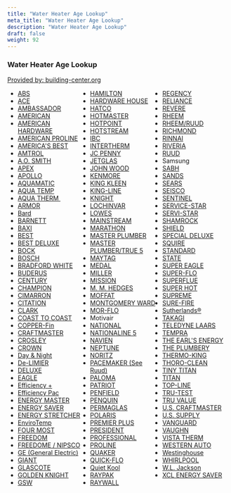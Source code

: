 ```yaml
---
title: "Water Heater Age Lookup"
meta_title: "Water Heater Age Lookup"
description: "Water Heater Age Lookup"
draft: false
weight: 92
---
```


<div class="libraryTitle">
 <h3>Water Heater Age Lookup</h3>
 <a href="https://www.building-center.org/" target="_blank">Provided by: building-center.org</a>
</div>

<ul style="columns: 3;">
  <li><a href="https://www.building-center.org/abs-water-heater-age/" rel="noopener" target="_blank">ABS</a></li>
  <li><a href="https://www.building-center.org/ace-water-heater-age/" rel="noopener" target="_blank">ACE</a></li>
  <li><a href="https://building-center.org/ambassador-water-heater-age/" rel="noopener" target="_blank">AMBASSADOR</a></li>
  <li><a href="https://building-center.org/american-water-heater-age/" rel="noopener" target="_blank">AMERICAN</a></li>
  <li><a href="https://building-center.org/american-hardware-water-heater-age/" rel="noopener" target="_blank">AMERICAN HARDWARE</a></li>
  <li><a href="https://www.building-center.org/american-water-heater-age/" rel="noopener" target="_blank">AMERICAN PROLINE</a></li>
  <li><a href="https://building-center.org/americas-best-water-heater-age/" rel="noopener" target="_blank">AMERICA'S BEST</a></li>
  <li><a href="https://building-center.org/amtrol-water-heater-age/" rel="noopener" target="_blank">AMTROL</a></li>
  <li><a href="https://www.building-center.org/a-o-smith-water-heater-age/" rel="noopener" target="_blank">A.O. SMITH</a></li>
  <li><a href="https://building-center.org/apex-water-heater-age/" rel="noopener" target="_blank">APEX</a></li>
  <li><a href="https://building-center.org/apollo-water-heater-age/" rel="noopener" target="_blank">APOLLO</a></li>
  <li><a href="https://building-center.org/aquamatic-water-heater-age/" rel="noopener" target="_blank">AQUAMATIC</a></li>
  <li><a href="https://building-center.org/aqua-temp-water-heater-age/" rel="noopener" target="_blank">AQUA TEMP</a></li>
  <li><a href="https://building-center.org/aqua-therm-water-heater-age/" rel="noopener" target="_blank">AQUA THERM&nbsp;</a></li>
  <li><a href="https://building-center.org/armor-water-heater-age/" rel="noopener" target="_blank">ARMOR</a></li>
  <li><a href="https://building-center.org/bard-hvac-age/" rel="noopener" target="_blank">Bard</a></li>
  <li><a href="https://building-center.org/barnett-water-heater-age/" rel="noopener" target="_blank">BARNETT</a></li>
  <li><a href="https://www.building-center.org/baxi-boilers/" rel="noopener" target="_blank">BAXI</a></li>
  <li><a href="https://building-center.org/best-water-heater-age/" rel="noopener" target="_blank">BEST</a></li>
  <li><a href="https://building-center.org/best-deluxe-water-heater-age/" rel="noopener" target="_blank">BEST DELUXE</a></li>
  <li><a href="https://building-center.org/bock-water-heater-age/" rel="noopener" target="_blank">BOCK</a></li>
  <li><a href="https://building-center.org/bosch-water-heater-age/" rel="noopener" target="_blank">BOSCH</a></li>
  <li><a href="https://building-center.org/bradford-white-water-heater-age/" rel="noopener" target="_blank">BRADFORD WHITE</a></li>
  <li><a href="https://building-center.org/buderus-water-heater-age/" rel="noopener" target="_blank">BUDERUS</a></li>
  <li><a href="https://building-center.org/century-water-heater-age/" rel="noopener" target="_blank">CENTURY</a></li>
  <li><a href="https://building-center.org/champion-water-heater-age/" rel="noopener" target="_blank">CHAMPION</a></li>
  <li><a href="https://building-center.org/cimarron-water-heater-age/" rel="noopener" target="_blank">CIMARRON</a></li>
  <li><a href="https://building-center.org/citation-water-heater-age/" rel="noopener" target="_blank">CITATION</a></li>
  <li><a href="https://building-center.org/clark-water-heater-age/" rel="noopener" target="_blank">CLARK</a></li>
  <li><a href="https://building-center.org/coast-to-coast-water-heater-age/" rel="noopener" target="_blank">COAST TO COAST</a></li>
  <li><a href="https://building-center.org/copper-fin-hvac-age/" rel="noopener" target="_blank">COPPER-Fin</a></li>
  <li><a href="https://building-center.org/craftmaster-water-heater-age/" rel="noopener" target="_blank">CRAFTMASTER</a></li>
  <li><a href="https://building-center.org/crosley-water-heate-age/" rel="noopener" target="_blank">CROSLEY</a></li>
  <li><a href="https://building-center.org/crown-water-heater-age/" rel="noopener" target="_blank">CROWN</a></li>
  <li><a href="https://www.building-center.org/day-night-water-heaters/" rel="noopener" target="_blank">Day &amp; Night</a></li>
  <li><a href="https://building-center.org/de-limier-water-heater-age/" rel="noopener" target="_blank">De-LIMIER</a></li>
  <li><a href="https://building-center.org/deluxe-water-heater-age/" rel="noopener" target="_blank">DELUXE</a></li>
  <li><a href="https://building-center.org/eagle-water-heater-age/" rel="noopener" target="_blank">EAGLE</a></li>
  <li><a href="https://building-center.org/efficiency-water-heater-age/" rel="noopener" target="_blank">Efficiency +</a></li>
  <li><a href="https://building-center.org/efficiency-pac-water-heater-age/" rel="noopener" target="_blank">Efficiency Pac</a></li>
  <li><a href="https://building-center.org/energy-master-water-heater-age/" rel="noopener" target="_blank">ENERGY MASTER</a></li>
  <li><a href="https://building-center.org/energy-saver-water-heater-age/" rel="noopener" target="_blank">ENERGY SAVER</a></li>
  <li><a href="https://building-center.org/energy-stretcher-water-heater-age/" rel="noopener" target="_blank">ENERGY STRETCHER</a></li>
  <li><a href="https://building-center.org/environtemp-water-heater-age/" rel="noopener" target="_blank">EnviroTemp</a></li>
  <li><a href="https://building-center.org/four-most-water-heater-age/" rel="noopener" target="_blank">FOUR MOST</a></li>
  <li><a href="https://building-center.org/freedom-water-heater-age/" rel="noopener" target="_blank">FREEDOM</a></li>
  <li><a href="https://building-center.org/freedomenipsco-water-heater-age/" rel="noopener" target="_blank">FREEDOME / NIPSCO</a></li>
  <li><a href="https://building-center.org/ge-water-heater-age/" rel="noopener" target="_blank">GE (General Electric)</a></li>
  <li><a href="https://building-center.org/giant-water-heater-age/" rel="noopener" target="_blank">GIANT</a></li>
  <li><a href="https://building-center.org/glascote-water-heater-age/" rel="noopener" target="_blank">GLASCOTE</a></li>
  <li><a href="https://building-center.org/golden-knight-water-heater-age/" rel="noopener" target="_blank">GOLDEN KNIGHT</a></li>
  <li><a href="https://building-center.org/gsw-water-heater-age/" rel="noopener" target="_blank">GSW</a></li>
  <li><a href="https://building-center.org/hamilton-water-heater-age/" rel="noopener" target="_blank">HAMILTON</a></li>
  <li><a href="https://building-center.org/hardware-house-water-heater-age/" rel="noopener" target="_blank">HARDWARE HOUSE</a></li>
  <li><a href="https://building-center.org/hatco-water-heater-age/" rel="noopener" target="_blank">HATCO</a></li>
  <li><a href="https://building-center.org/hotmaster-water-heater-age/" rel="noopener" target="_blank">HOTMASTER</a></li>
  <li><a href="https://building-center.org/hotpoint-water-heater-age/" rel="noopener" target="_blank">HOTPOINT</a></li>
  <li><a href="https://building-center.org/hotstream-water-heater-age/" rel="noopener" target="_blank">HOTSTREAM</a></li>
  <li><a href="https://www.building-center.org/ibc/" rel="noopener" target="_blank">IBC</a></li>
  <li><a href="https://building-center.org/intertherm-water-heater-age/" rel="noopener" target="_blank">INTERTHERM</a></li>
  <li><a href="https://building-center.org/j-c-penny-water-heater-age/" rel="noopener" target="_blank">JC PENNY</a></li>
  <li><a href="https://building-center.org/jetglas-water-heater-age/" rel="noopener" target="_blank">JETGLAS</a></li>
  <li><a href="https://building-center.org/john-wood-water-heater-age/" rel="noopener" target="_blank">JOHN WOOD</a></li>
  <li><a href="https://building-center.org/kenmore-water-heater-age/" rel="noopener" target="_blank">KENMORE</a></li>
  <li><a href="https://building-center.org/king-kleen-water-heater-age/" rel="noopener" target="_blank">KING KLEEN</a></li>
  <li><a href="https://building-center.org/king-line-water-heater-age/" rel="noopener" target="_blank">KING-LINE</a></li>
  <li><a href="https://building-center.org/knight-water-heater-age/" rel="noopener" target="_blank">KNIGHT</a>
  <li><a href="https://building-center.org/lochinvar-hvac-age/" rel="noopener" target="_blank">LOCHINVAR</a></li>
  <li><a href="https://building-center.org/lowes-water-heater-age/" rel="noopener" target="_blank">LOWES</a></li>
  <li><a href="https://building-center.org/mainstream-water-heater-age/" rel="noopener" target="_blank">MAINSTREAM</a></li>
  <li><a href="https://building-center.org/marathon-water-heater-age/" rel="noopener" target="_blank">MARATHON</a></li>
  <li><a href="https://building-center.org/master-plumber-water-heater-age/" rel="noopener" target="_blank">MASTER PLUMBER</a></li>
  <li><a href="https://building-center.org/master-plumbertrue-5-water-heater-age/" rel="noopener" target="_blank">MASTER PLUMBER/TRUE 5</a></li>
  <li><a href="https://building-center.org/maytag-water-heater-age/" rel="noopener" target="_blank">MAYTAG</a></li>
  <li><a href="https://building-center.org/medal-water-heater-age/" rel="noopener" target="_blank">MEDAL</a></li>
  <li><a href="https://building-center.org/miller-water-heater-age/" rel="noopener" target="_blank">MILLER</a></li>
  <li><a href="https://building-center.org/mission-water-heater-age/" rel="noopener" target="_blank">MISSION</a></li>
  <li><a href="https://building-center.org/m-m-hedges-water-heater-age/" rel="noopener" target="_blank">M. M. HEDGES</a></li>
  <li><a href="https://building-center.org/moffat-water-heater-age/" rel="noopener" target="_blank">MOFFAT</a></li>
  <li><a href="https://building-center.org/montgomery-ward-water-heater-age/" rel="noopener" target="_blank">MONTGOMERY WARD</a></li>
  <li><a href="https://building-center.org/mor-flo-water-heater-age/" rel="noopener" target="_blank">MOR-FLO</a></li>
  <li><a href="https://building-center.org/motivair-hvac-age/" rel="noopener" target="_blank"></a>Motivair</li>
  <li><a href="https://building-center.org/national-water-heater-age/" rel="noopener" target="_blank">NATIONAL</a></li>
  <li><a href="https://building-center.org/nationaline-5-water-heater-age/" rel="noopener" target="_blank">NATIONALINE 5</a></li>
  <li><a href="https://building-center.org/navien-water-heater-age/" rel="noopener" target="_blank">NAVIEN</a></li>
  <li><a href="https://building-center.org/neptune-water-heater-age/" rel="noopener" target="_blank">NEPTUNE</a></li>
  <li><a href="https://building-center.org/noritz-water-heater-age/" rel="noopener" target="_blank">NORITZ</a></li>
  <li><a href="https://www.building-center.org/rheem-ruud-water-heater-age/" rel="noopener" target="_blank">PACEMAKER (See Ruud)</a></li>
  <li><a href="https://building-center.org/paloma-water-heater-age/" rel="noopener" target="_blank">PALOMA</a></li>
  <li><a href="https://building-center.org/patriot-water-heater-age/" rel="noopener" target="_blank">PATRIOT</a></li>
  <li><a href="https://building-center.org/penfield-water-heater-age/" rel="noopener" target="_blank">PENFIELD</a></li>
  <li><a href="https://building-center.org/penquin-water-heater-age/" rel="noopener" target="_blank" rel="noopener" target="_blank">PENQUIN</a></li>
  <li><a href="https://building-center.org/permaglas-water-heater-age/" rel="noopener" target="_blank">PERMAGLAS</a></li>
  <li><a href="https://building-center.org/polaris-water-heater-age/" rel="noopener" target="_blank">POLARIS</a></li>
  <li><a href="https://building-center.org/premier-plus-water-heater-age/" rel="noopener" target="_blank">PREMIER PLUS</a></li>
  <li><a href="https://building-center.org/president-water-heater-age/" rel="noopener" target="_blank">PRESIDENT</a></li>
  <li><a href="https://building-center.org/professional-water-heater-age/" rel="noopener" target="_blank">PROFESSIONAL</a></li>
  <li><a href="https://building-center.org/proline-water-heater-age/" rel="noopener" target="_blank">PROLINE</a></li>
  <li><a href="https://building-center.org/quaker-water-heater-age/" rel="noopener" target="_blank">QUAKER</a></li>
  <li><a href="https://building-center.org/quick-flo-water-heater-age/" rel="noopener" target="_blank">QUICK-FLO</a></li>
  <li><a href="https://building-center.org/quiet-kool-hvac-age/" rel="noopener" target="_blank">Quiet Kool</a></li>
  <li><a href="https://building-center.org/raypak-water-heater-age/" rel="noopener" target="_blank">RAYPAK</a></li>
  <li><a href="https://building-center.org/raywall-water-heater-age/" rel="noopener" target="_blank">RAYWALL</a></li>
  <li><a href="https://building-center.org/regency-water-heater-age/" rel="noopener" target="_blank">REGENCY</a></li>
  <li><a href="https://building-center.org/reliance-water-heater-age/" rel="noopener" target="_blank">RELIANCE</a></li>
  <li><a href="https://building-center.org/revere-water-heater-age/" rel="noopener" target="_blank">REVERE</a></li>
  <li><a href="https://building-center.org/rheem-water-heater-age/" rel="noopener" target="_blank">RHEEM</a></li>
  <li><a href="https://building-center.org/rheem-ruud-water-heater-age/" rel="noopener" target="_blank">RHEEM/RUUD</a></li>
  <li><a href="https://building-center.org/richmond-water-heater-age/" rel="noopener" target="_blank">RICHMOND</a></li>
  <li><a href="https://building-center.org/rinnai-water-heater-age/" rel="noopener" target="_blank">RINNAI</a></li>
  <li><a href="https://building-center.org/riveria-water-heater-age/" rel="noopener" target="_blank">RIVERIA</a></li>
  <li><a href="https://building-center.org/ruud-water-heater-age/" rel="noopener" target="_blank">RUUD</a>
  <li><a href="https://building-center.org/samsung-hvac-age/" rel="noopener" target="_blank"></a>Samsung</li>
  <li><a href="https://building-center.org/sabh-water-heater-age/" rel="noopener" target="_blank">SABH</a></li>
  <li><a href="https://building-center.org/sands-water-heater-age/" rel="noopener" target="_blank">SANDS</a></li>
  <li><a href="https://building-center.org/sears-water-heater-age/" rel="noopener" target="_blank">SEARS</a></li>
  <li><a href="https://building-center.org/seisco-water-heater-age/" rel="noopener" target="_blank">SEISCO</a></li>
  <li><a href="https://building-center.org/sentinel-water-heater-age/" rel="noopener" target="_blank">SENTINEL</a></li>
  <li><a href="https://building-center.org/service-star-water-heater-age/" rel="noopener" target="_blank">SERVICE-STAR</a></li>
  <li><a href="https://building-center.org/servi-star-water-heater-age/" rel="noopener" target="_blank">SERVI-STAR</a></li>
  <li><a href="https://building-center.org/shamrock-water-heater-age/" rel="noopener" target="_blank">SHAMROCK</a></li>
  <li><a href="https://building-center.org/shield-water-heater-age/" rel="noopener" target="_blank">SHIELD</a></li>
  <li><a href="https://building-center.org/special-deluxe-water-heater-age/" rel="noopener" target="_blank">SPECIAL DELUXE</a></li>
  <li><a href="https://building-center.org/squire-water-heater-age/" rel="noopener" target="_blank">SQUIRE</a></li>
  <li><a href="https://building-center.org/standard-water-heater-age/" rel="noopener" target="_blank">STANDARD</a></li>
  <li><a href="https://building-center.org/state-water-heater-age/" rel="noopener" target="_blank">STATE</a></li>
  <li><a href="https://building-center.org/super-eagle-water-heater-age/" rel="noopener" target="_blank">SUPER EAGLE</a></li>
  <li><a href="https://building-center.org/super-flo-water-heater-age/" rel="noopener" target="_blank">SUPER-FLO</a></li>
  <li><a href="https://building-center.org/superflue-water-heater-age/" rel="noopener" target="_blank">SUPERFLUE</a></li>
  <li><a href="https://building-center.org/super-hot-water-heater-age/" rel="noopener" target="_blank">SUPER HOT</a></li>
  <li><a href="https://building-center.org/supreme-water-heater-age/" rel="noopener" target="_blank">SUPREME</a></li>
  <li><a href="https://building-center.org/sure-fire-water-heater-age/" rel="noopener" target="_blank">SURE-FIRE</a></li>
  <li><a href="https://building-center.org/sutherlands-water-heater-age/" rel="noopener" target="_blank">Sutherlands®</a></li>
  <li><a href="https://building-center.org/takagi-water-heater-age/" rel="noopener" target="_blank">TAKAGI</a></li>
  <li><a href="https://building-center.org/teledyne-laars-water-heater-age/" rel="noopener" target="_blank">TELEDYNE LAARS</a></li>
  <li><a href="https://www.building-center.org/tempra/" rel="noopener" target="_blank">TEMPRA</a></li>
  <li><a href="https://building-center.org/the-earls-energy-water-heater-age/" rel="noopener" target="_blank">THE EARL'S ENERGY</a></li>
  <li><a href="https://building-center.org/the-plumbery-water-heater-age/" rel="noopener" target="_blank">THE PLUMBERY</a></li>
  <li><a href="https://building-center.org/thermo-king-water-heater-age/" rel="noopener" target="_blank">THERMO-KING</a></li>
  <li><a href="https://building-center.org/thoro-clean-water-heater-age/" rel="noopener" target="_blank">THORO-CLEAN</a></li>
  <li><a href="https://building-center.org/tiny-titan-water-heater-age/" rel="noopener" target="_blank">TINY TITAN</a></li>
  <li><a href="https://building-center.org/titan-water-heater-age/" rel="noopener" target="_blank">TITAN</a></li>
  <li><a href="https://building-center.org/top-line-water-heater-age/" rel="noopener" target="_blank">TOP-LINE</a></li>
  <li><a href="https://building-center.org/tru-test-water-heater-age/" rel="noopener" target="_blank">TRU-TEST</a></li>
  <li><a href="https://building-center.org/tru-value-water-heater-age/" rel="noopener" target="_blank">TRU VALUE</a></li>
  <li><a href="https://building-center.org/u-s-craftmaster-water-heater-age/" rel="noopener" target="_blank">U.S. CRAFTMASTER</a></li>
  <li><a href="https://building-center.org/u-s-supply-water-heater-age/" rel="noopener" target="_blank">U.S. SUPPLY</a></li>
  <li><a href="https://building-center.org/vanguard-water-heater-age/" rel="noopener" target="_blank">VANGUARD</a></li>
  <li><a href="https://building-center.org/vaughn-water-heater-age/" rel="noopener" target="_blank">VAUGHN</a></li>
  <li><a href="https://building-center.org/vista-therm-water-heater-age/" rel="noopener" target="_blank">VISTA THERM</a></li>
  <li><a href="https://building-center.org/western-auto-water-heater-age/" rel="noopener" target="_blank">WESTERN AUTO</a></li>
  <li><a href="https://www.building-center.org/westinghouse-water-heater-age/" rel="noopener" target="_blank">Westinghouse</a></li>
  <li><a href="https://building-center.org/whirlpool-water-heater-age/" rel="noopener" target="_blank">WHIRLPOOL</a></li>
  <li><a href="https://www.building-center.org/w-l-jackson-water-heater-age/" rel="noopener" target="_blank">W.L. Jackson</a></li>
  <li><a href="https://building-center.org/xcl-energy-saver-water-heater-age/" rel="noopener" target="_blank">XCL ENERGY SAVER</a></li>
</ul>
  